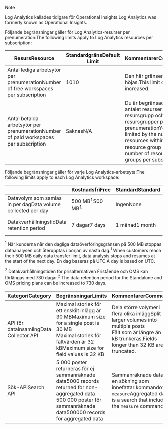 
>[!NOTE]
><span data-ttu-id="9e613-101">Log Analytics kallades tidigare för Operational Insights.</span><span class="sxs-lookup"><span data-stu-id="9e613-101">Log Analytics was formerly known as Operational Insights.</span></span>
>
>

<span data-ttu-id="9e613-102">Följande begränsningar gäller för Log Analytics-resurser per prenumeration:</span><span class="sxs-lookup"><span data-stu-id="9e613-102">The following limits apply to Log Analytics resources per subscription:</span></span>

| <span data-ttu-id="9e613-103">Resurs</span><span class="sxs-lookup"><span data-stu-id="9e613-103">Resource</span></span> | <span data-ttu-id="9e613-104">Standardgräns</span><span class="sxs-lookup"><span data-stu-id="9e613-104">Default Limit</span></span> | <span data-ttu-id="9e613-105">Kommentarer</span><span class="sxs-lookup"><span data-stu-id="9e613-105">Comments</span></span>
| --- | --- | --- |
| <span data-ttu-id="9e613-106">Antal lediga arbetsytor per prenumeration</span><span class="sxs-lookup"><span data-stu-id="9e613-106">Number of free workspaces per subscription</span></span> | <span data-ttu-id="9e613-107">10</span><span class="sxs-lookup"><span data-stu-id="9e613-107">10</span></span> | <span data-ttu-id="9e613-108">Den här gränsen kan inte höjas.</span><span class="sxs-lookup"><span data-stu-id="9e613-108">This limit cannot be increased.</span></span> |
| <span data-ttu-id="9e613-109">Antal betalda arbetsytor per prenumeration</span><span class="sxs-lookup"><span data-stu-id="9e613-109">Number of paid workspaces per subscription</span></span> | <span data-ttu-id="9e613-110">Saknas</span><span class="sxs-lookup"><span data-stu-id="9e613-110">N/A</span></span> | <span data-ttu-id="9e613-111">Du är begränsad till antalet resurser i en resursgrupp och antalet resursgrupper per prenumeration</span><span class="sxs-lookup"><span data-stu-id="9e613-111">You are limited by the number of resources within a resource group and number of resource groups per subscription</span></span> | 


<span data-ttu-id="9e613-112">Följande begränsningar gäller för varje Log Analytics-arbetsyta:</span><span class="sxs-lookup"><span data-stu-id="9e613-112">The following limits apply to each Log Analytics workspace:</span></span>

|  | <span data-ttu-id="9e613-113">Kostnadsfri</span><span class="sxs-lookup"><span data-stu-id="9e613-113">Free</span></span> | <span data-ttu-id="9e613-114">Standard</span><span class="sxs-lookup"><span data-stu-id="9e613-114">Standard</span></span> | <span data-ttu-id="9e613-115">Premium</span><span class="sxs-lookup"><span data-stu-id="9e613-115">Premium</span></span> | <span data-ttu-id="9e613-116">Fristående</span><span class="sxs-lookup"><span data-stu-id="9e613-116">Standalone</span></span> | <span data-ttu-id="9e613-117">OMS</span><span class="sxs-lookup"><span data-stu-id="9e613-117">OMS</span></span> |
| --- | --- | --- | --- | --- | --- |
| <span data-ttu-id="9e613-118">Datavolym som samlas in per dag</span><span class="sxs-lookup"><span data-stu-id="9e613-118">Data volume collected per day</span></span> |<span data-ttu-id="9e613-119">500 MB<sup>1</sup></span><span class="sxs-lookup"><span data-stu-id="9e613-119">500 MB<sup>1</sup></span></span> |<span data-ttu-id="9e613-120">Ingen</span><span class="sxs-lookup"><span data-stu-id="9e613-120">None</span></span> |<span data-ttu-id="9e613-121">Ingen</span><span class="sxs-lookup"><span data-stu-id="9e613-121">None</span></span> | <span data-ttu-id="9e613-122">Ingen</span><span class="sxs-lookup"><span data-stu-id="9e613-122">None</span></span> | <span data-ttu-id="9e613-123">Ingen</span><span class="sxs-lookup"><span data-stu-id="9e613-123">None</span></span>
| <span data-ttu-id="9e613-124">Datakvarhållningstid</span><span class="sxs-lookup"><span data-stu-id="9e613-124">Data retention period</span></span> |<span data-ttu-id="9e613-125">7 dagar</span><span class="sxs-lookup"><span data-stu-id="9e613-125">7 days</span></span> |<span data-ttu-id="9e613-126">1 månad</span><span class="sxs-lookup"><span data-stu-id="9e613-126">1 month</span></span> |<span data-ttu-id="9e613-127">12 månader</span><span class="sxs-lookup"><span data-stu-id="9e613-127">12 months</span></span> | <span data-ttu-id="9e613-128">1 månad <sup>2</sup></span><span class="sxs-lookup"><span data-stu-id="9e613-128">1 month<sup>2</sup></span></span> | <span data-ttu-id="9e613-129">1 månad <sup>2</sup></span><span class="sxs-lookup"><span data-stu-id="9e613-129">1 month <sup>2</sup></span></span>|

<span data-ttu-id="9e613-130"><sup>1</sup> När kunderna når den dagliga dataöverföringsgränsen på 500 MB stoppas dataanalysen och återupptas i början av nästa dag.</span><span class="sxs-lookup"><span data-stu-id="9e613-130"><sup>1</sup> When customers reach their 500 MB daily data transfer limit, data analysis stops and resumes at the start of the next day.</span></span> <span data-ttu-id="9e613-131">En dag baseras på UTC.</span><span class="sxs-lookup"><span data-stu-id="9e613-131">A day is based on UTC.</span></span>

<span data-ttu-id="9e613-132"><sup>2</sup> Datakvarhållningstiden för prisalternativen Fristående och OMS kan förlängas med 730 dagar.</span><span class="sxs-lookup"><span data-stu-id="9e613-132"><sup>2</sup> The data retention period for the Standalone and OMS pricing plans can be increased to 730 days.</span></span>

| <span data-ttu-id="9e613-133">Kategori</span><span class="sxs-lookup"><span data-stu-id="9e613-133">Category</span></span> | <span data-ttu-id="9e613-134">Begränsningar</span><span class="sxs-lookup"><span data-stu-id="9e613-134">Limits</span></span> | <span data-ttu-id="9e613-135">Kommentarer</span><span class="sxs-lookup"><span data-stu-id="9e613-135">Comments</span></span>
| --- | --- | --- |
| <span data-ttu-id="9e613-136">API för datainsamling</span><span class="sxs-lookup"><span data-stu-id="9e613-136">Data Collector API</span></span> | <span data-ttu-id="9e613-137">Maximal storlek för ett enskilt inlägg är 30 MB</span><span class="sxs-lookup"><span data-stu-id="9e613-137">Maximum size for a single post is 30 MB</span></span><br><span data-ttu-id="9e613-138">Maximal storlek för fältvärden är 32 kB</span><span class="sxs-lookup"><span data-stu-id="9e613-138">Maximum size for field values is 32 KB</span></span> | <span data-ttu-id="9e613-139">Dela större volymer i flera olika inlägg</span><span class="sxs-lookup"><span data-stu-id="9e613-139">Split larger volumes into multiple posts</span></span><br><span data-ttu-id="9e613-140">Fält som är längre än 32 kB trunkeras.</span><span class="sxs-lookup"><span data-stu-id="9e613-140">Fields longer than 32 KB are truncated.</span></span> |
| <span data-ttu-id="9e613-141">Sök-API</span><span class="sxs-lookup"><span data-stu-id="9e613-141">Search API</span></span> | <span data-ttu-id="9e613-142">5 000 poster returneras för ej sammanräknade data</span><span class="sxs-lookup"><span data-stu-id="9e613-142">5000 records returned for non-aggregated data</span></span><br><span data-ttu-id="9e613-143">500 000 poster för sammanräknade data</span><span class="sxs-lookup"><span data-stu-id="9e613-143">500000 records for aggregated data</span></span> | <span data-ttu-id="9e613-144">Sammanräknade data är en sökning som innefattar kommandot `measure`</span><span class="sxs-lookup"><span data-stu-id="9e613-144">Aggregated data is a search that includes the `measure` command</span></span>
 
